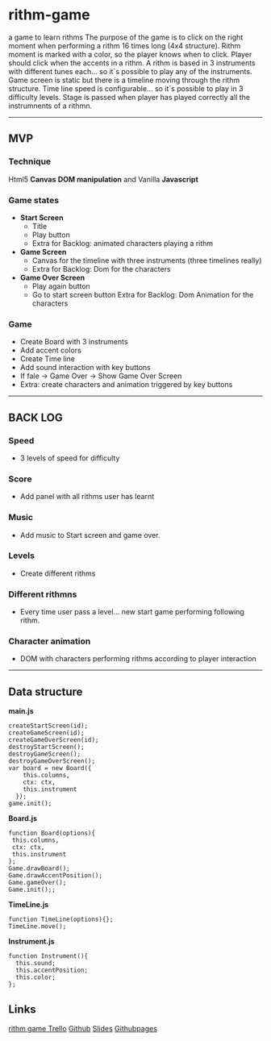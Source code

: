 # rithm-game
a game to learn rithms
The purpose of the game is to click on the right moment when performing a rithm 16 times long (4x4 structure).
Rithm moment is marked with a color, so the player knows when to click.
Player should click when the accents in a rithm.
A rithm is based in 3 instruments with different tunes each... so it´s possible to play any of the instruments.
Game screen is static but there is a timeline moving through the rithm structure. 
Time line speed is configurable... so it´s possible to play in 3 difficulty levels.
Stage is passed when player has played correctly all the instrumnents of a rithmn.
* * *
## MVP
### Technique
Html5 __Canvas__ __DOM manipulation__ and Vanilla __Javascript__
### Game states
* __Start Screen__
  * Title
  * Play button
  * Extra for Backlog: animated characters playing a rithm
* __Game Screen__
  * Canvas for the timeline with three instruments (three timelines really)
  * Extra for Backlog: Dom for the characters
* __Game Over Screen__
  * Play again button
  * Go to start screen button
  Extra for Backlog: Dom Animation for the characters
### Game
* Create Board with 3 instruments 
* Add accent colors
* Create Time line
* Add sound interaction with key buttons
* If fale -> Game Over -> Show Game Over Screen
* Extra: create characters and animation triggered by key buttons
* * *
## BACK LOG
### Speed
* 3 levels of speed for difficulty
### Score
* Add panel with all rithms user has learnt
### Music
* Add music to Start screen and game over.
### Levels
* Create different rithms
### Different rithmns
* Every time user pass a level... new start game performing following rithm.
### Character animation
* DOM with characters performing rithms according to player interaction
* * *
## Data structure
__main.js__
````
createStartScreen(id);
createGameScreen(id);
createGameOverScreen(id);
destroyStartScreen();
destroyGameScreen();
destroyGameOverScreen();
var board = new Board({
    this.columns,
    ctx: ctx,
    this.instrument
  });
game.init();
````
__Board.js__
````
function Board(options){
 this.columns,
 ctx: ctx,
 this.instrument
};
Game.drawBoard();
Game.drawAccentPosition();
Game.gameOver();
Game.init();;
````
__TimeLine.js__
````
function TimeLine(options){};
TimeLine.move();
````
__Instrument.js__
````
function Instrument(){
  this.sound;
  this.accentPosition;
  this.color;
};
````
## Links
[rithm game Trello](https://trello.com/b/rSxjIfLj/rithm-game)
[Github](https://github.com/javivarelakdi/rithm-game)
[Slides](https://docs.google.com/presentation/d/1g5MQuKaLwajo-iptv96epxe3uQ-IjEgiDtn1i9VZu-E/edit?usp=sharing)
[Githubpages](https://javivarelakdi.github.io/rithm-game)
